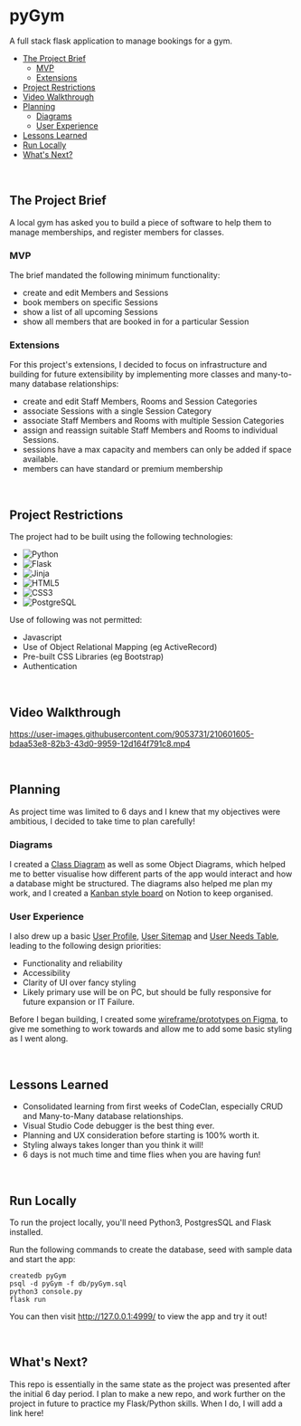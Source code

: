# pyGym

A full stack flask application to manage bookings for a gym.

- [The Project Brief](#the-project-brief)
  * [MVP](#mvp)
  * [Extensions](#extensions)
- [Project Restrictions](#project-restrictions)
- [Video Walkthrough](#video-walkthrough)
- [Planning](#planning)
  * [Diagrams](#diagrams)
  * [User Experience](#user-experience)
- [Lessons Learned](#lessons-learned)
- [Run Locally](#run-locally)
- [What's Next?](#what-s-next-)

 <br>

## The Project Brief
A local gym has asked you to build a piece of software to help them to manage memberships, and register members for classes.

### MVP
The brief mandated the following minimum functionality:
- create and edit Members and Sessions
- book members on specific Sessions
- show a list of all upcoming Sessions
- show all members that are booked in for a particular Session

### Extensions
For this project's extensions, I decided to focus on infrastructure and building for future extensibility by implementing more classes and many-to-many database relationships:

- create and edit Staff Members, Rooms and Session Categories
- associate Sessions with a single Session Category 
- associate Staff Members and Rooms with multiple Session Categories
- assign and reassign suitable Staff Members and Rooms to individual Sessions.
- sessions have a max capacity and members can only be added if space available.
- members can have standard or premium membership

 <br>

## Project Restrictions

The project had to be built using  the following technologies:

- ![Python](https://img.shields.io/badge/Python-14354C?style=for-the-badge&logo=python&logoColor=white)
- ![Flask](https://img.shields.io/badge/Flask-000000?style=for-the-badge&logo=flask&logoColor=white)
- ![Jinja](https://img.shields.io/badge/jinja-white.svg?style=for-the-badge&logo=jinja&logoColor=black)
- ![HTML5](https://img.shields.io/badge/HTML5-E34F26?style=for-the-badge&logo=html5&logoColor=white)
- ![CSS3](https://img.shields.io/badge/CSS3-1572B6?style=for-the-badge&logo=css3&logoColor=white)
- ![PostgreSQL](https://img.shields.io/badge/PostgreSQL-316192?style=for-the-badge&logo=postgresql&logoColor=white)

Use of following was not permitted:
- Javascript
- Use of Object Relational Mapping (eg ActiveRecord)
- Pre-built CSS Libraries (eg Bootstrap)
- Authentication

 <br>

## Video Walkthrough

https://user-images.githubusercontent.com/9053731/210601605-bdaa53e8-82b3-43d0-9959-12d164f791c8.mp4

 <br>

## Planning

As project time was limited to 6 days and I knew that my objectives were ambitious, I decided to take time to plan carefully!

### Diagrams

I created a [Class Diagram](/readme_imgs/classdiagram.png) as well as some Object Diagrams, which helped me to better visualise how different parts of the app would interact and how a database might be structured.    The diagrams also helped me plan my work, and I created a [Kanban style board](/readme_imgs/kanban.png) on Notion to keep organised.

### User Experience

I also drew up a basic [User Profile](/readme_imgs/persona.png), [User Sitemap](/readme_imgs/sitemap.png) and [User Needs Table](/readme_imgs/needstable.png), leading to the following design priorities:

- Functionality and reliability
- Accessibility
- Clarity of UI over fancy styling
- Likely primary use will be on PC, but should be fully responsive for future expansion or IT Failure.

Before I began building, I created some [wireframe/prototypes on Figma](/readme_imgs/wireframes), to give me something to work towards and allow me to add some basic styling as I went along.

 <br>


## Lessons Learned

- Consolidated learning from first weeks of CodeClan, especially CRUD and Many-to-Many database relationships.
- Visual Studio Code debugger is the best thing ever.
- Planning and UX consideration before starting is 100% worth it.
- Styling always takes longer than you think it will!
- 6 days is not much time and time flies when you are having fun! 

 <br>


## Run Locally

To run the project locally, you'll need Python3, PostgresSQL and Flask installed.

Run the following commands to create the database, seed with sample data and start the app:

```
createdb pyGym
psql -d pyGym -f db/pyGym.sql
python3 console.py
flask run
```

You can then visit http://127.0.0.1:4999/ to view the app and try it out!

<br>

 ## What's Next?

This repo is essentially in the same state as the project was presented after the initial 6 day period.  I plan to make a new repo, and work further on the project in future to practice my Flask/Python skills.  When I do, I will add a link here!

 <br>

